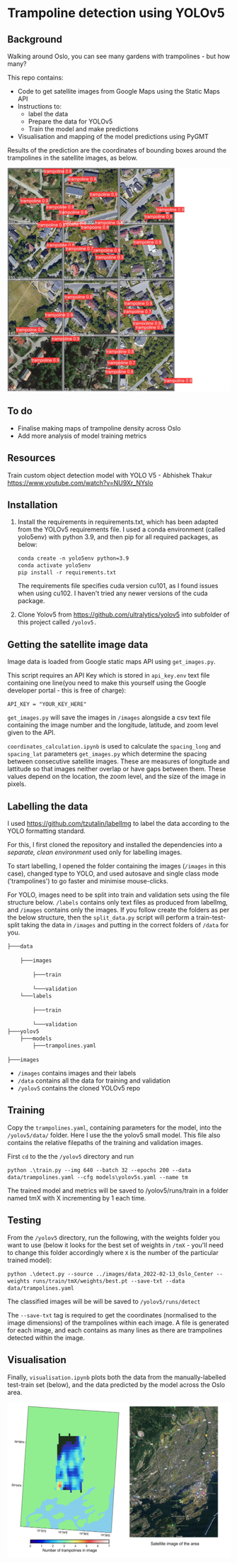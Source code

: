 # Trampoline detection using YOLOv5
## Background

Walking around Oslo, you can see many gardens with trampolines - but how many? 

This repo contains:
* Code to get satellite images from Google Maps using the Static Maps API
* Instructions to:
    - label the data
    - Prepare the data for YOLOv5
    - Train the model and make predictions
* Visualisation and mapping of the model predictions using PyGMT

Results of the prediction are the coordinates of bounding boxes around the trampolines in the satellite images, as below.

![](./resources/val_batch0_pred.jpg)
## To do

* Finalise making maps of trampoline density across Oslo
* Add more analysis of model training metrics

## Resources

Train custom object detection model with YOLO V5 - Abhishek Thakur
https://www.youtube.com/watch?v=NU9Xr_NYslo

## Installation

1. Install the requirements in requirements.txt, which has been adapted from the YOLOv5 requirements file. I used a conda environment (called yolo5env) with python 3.9, and then pip for all required packages, as below:

    ```
    conda create -n yolo5env python=3.9
    conda activate yolo5env
    pip install -r requirements.txt
    ```

    The requirements file specifies cuda version cu101, as I found issues when using cu102. I haven't tried any newer versions of the cuda package.

2. Clone Yolov5 from https://github.com/ultralytics/yolov5 into subfolder of this project called `/yolov5.`

## Getting the satellite image data

Image data is loaded from Google static maps API using `get_images.py`.

This script requires an API Key which is stored in `api_key.env` text file containing one line(you need to make this yourself using the Google developer portal - this is free of charge):

    API_KEY = "YOUR_KEY_HERE"
    
`get_images.py` will save the images in `/images` alongside a csv text file containing the image number and the longitude, latitude, and zoom level given to the API.

`coordinates_calculation.ipynb` is used to calculate the `spacing_long` and `spacing_lat` parameters `get_images.py` which determine the spacing between consecutive satellite images. These are measures of longitude and lattitude so that images neither overlap or have gaps between them. These values depend on the location, the zoom level, and the size of the image in pixels.

## Labelling the data

I used https://github.com/tzutalin/labelImg to label the data according to the YOLO formatting standard.

For this, I first cloned the repository and installed the dependencies into a *separate, clean environment* used only for labelling images. 

To start labelling, I opened the folder containing the images (`/images` in this case), changed type to YOLO, and used autosave and single class mode ('trampolines') to go faster and minimise mouse-clicks.

For YOLO, images need to be split into train and validation sets using the file structure below. `/labels` contains only text files as produced from labelImg, and `/images` contains only the images. If you follow create the folders as per the below structure, then the `split_data.py` script will perform a train-test-split taking the data in `/images` and putting in the correct folders of `/data` for you.

    ├───data

        ├───images

            ├───train

            └───validation
        └───labels

            ├───train

            └───validation
    ├───yolov5
        ├───models
            ├───trampolines.yaml

    ├───images


* `/images` contains images and their labels
* `/data` contains all the data for training and validation
* `/yolov5` contains the cloned YOLOv5 repo

## Training 

Copy the `trampolines.yaml`, containing parameters for the model, into the `/yolov5/data/` folder. Here I use the the yolov5 small model. This file also contains the relative filepaths of the training and validation images.

First `cd` to the the `/yolov5` directory and run

    python .\train.py --img 640 --batch 32 --epochs 200 --data data/trampolines.yaml --cfg models\yolov5s.yaml --name tm

The trained model and metrics will be saved to /yolov5/runs/train in a folder named tmX with X incrementing by 1 each time.

## Testing

From the `/yolov5` directory, run the following, with the weights folder you want to use (below it looks for the best set of weights in `/tmX` - you'll need to change this folder accordingly where `X` is the number of the particular trained model):

    python .\detect.py --source ../images/data_2022-02-13_Oslo_Center --weights runs/train/tmX/weights/best.pt --save-txt --data data/trampolines.yaml

The classified images will be will be saved to `/yolov5/runs/detect`

The `--save-txt` tag is required to get the coordinates (normalised to the image dimensions) of the trampolines within each image. A file is generated for each image, and each contains as many lines as there are trampolines detected within the image.

## Visualisation

Finally, `visualisation.ipynb` plots both the data from the manually-labelled test-train set (below), and the data predicted by the model across the Oslo area.

![](./resources/training_set_location.png)

